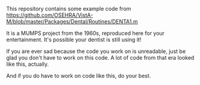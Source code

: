 This repository contains some example code from https://github.com/OSEHRA/VistA-M/blob/master/Packages/Dental/Routines/DENTA1.m

It is a MUMPS project from the 1960s, reproduced here for your entertainment. It's possible your dentist is still using it!

If you are ever sad because the code you work on is unreadable, just be glad you don't have to work on this code. A lot of code from that era looked like this, actually.

And if you do have to work on code like this, do your best.
